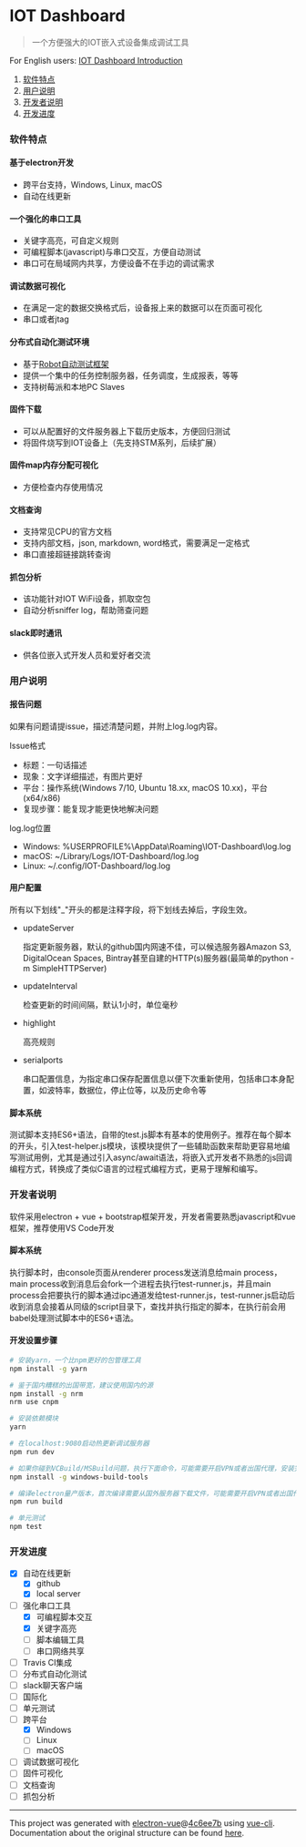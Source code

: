 # IOT Dashboard

> 一个方便强大的IOT嵌入式设备集成调试工具

For English users: [IOT Dashboard Introduction](https://github.com/pansila/IOT-Dashboard/blob/master/README_EN.md)

1. [软件特点](#软件特点)
2. [用户说明](#用户说明)
3. [开发者说明](#开发者说明)
4. [开发进度](#开发进度)

### 软件特点
#### 基于electron开发
* 跨平台支持，Windows, Linux, macOS
* 自动在线更新
#### 一个强化的串口工具
* 关键字高亮，可自定义规则
* 可编程脚本(javascript)与串口交互，方便自动测试
* 串口可在局域网内共享，方便设备不在手边的调试需求
#### 调试数据可视化
* 在满足一定的数据交换格式后，设备报上来的数据可以在页面可视化
* 串口或者jtag
#### 分布式自动化测试环境
* 基于[Robot自动测试框架](http://robotframework.org/)
* 提供一个集中的任务控制服务器，任务调度，生成报表，等等
* 支持树莓派和本地PC Slaves
#### 固件下载
* 可以从配置好的文件服务器上下载历史版本，方便回归测试
* 将固件烧写到IOT设备上（先支持STM系列，后续扩展）
#### 固件map内存分配可视化
* 方便检查内存使用情况
#### 文档查询
* 支持常见CPU的官方文档
* 支持内部文档，json, markdown, word格式，需要满足一定格式
* 串口直接超链接跳转查询
#### 抓包分析
* 该功能针对IOT WiFi设备，抓取空包
* 自动分析sniffer log，帮助筛查问题
#### slack即时通讯
* 供各位嵌入式开发人员和爱好者交流

### 用户说明
#### 报告问题
如果有问题请提issue，描述清楚问题，并附上log.log内容。

Issue格式
* 标题：一句话描述
* 现象：文字详细描述，有图片更好
* 平台：操作系统(Windows 7/10, Ubuntu 18.xx, macOS 10.xx)，平台(x64/x86)
* 复现步骤：能复现才能更快地解决问题

log.log位置
* Windows: %USERPROFILE%\AppData\Roaming\IOT-Dashboard\log.log
* macOS: ~/Library/Logs/IOT-Dashboard/log.log
* Linux: ~/.config/IOT-Dashboard/log.log

#### 用户配置
所有以下划线"_"开头的都是注释字段，将下划线去掉后，字段生效。
* updateServer
  
  指定更新服务器，默认的github国内网速不佳，可以候选服务器Amazon S3, DigitalOcean Spaces, Bintray甚至自建的HTTP(s)服务器(最简单的python -m SimpleHTTPServer)
* updateInterval
  
  检查更新的时间间隔，默认1小时，单位毫秒

* highlight

  高亮规则
* serialports
  
  串口配置信息，为指定串口保存配置信息以便下次重新使用，包括串口本身配置，如波特率，数据位，停止位等，以及历史命令等

#### 脚本系统
测试脚本支持ES6+语法，自带的test.js脚本有基本的使用例子。推荐在每个脚本的开头，引入test-helper.js模块，该模块提供了一些辅助函数来帮助更容易地编写测试用例，尤其是通过引入async/await语法，将嵌入式开发者不熟悉的js回调编程方式，转换成了类似C语言的过程式编程方式，更易于理解和编写。

### 开发者说明
软件采用electron + vue + bootstrap框架开发，开发者需要熟悉javascript和vue框架，推荐使用VS Code开发

#### 脚本系统
执行脚本时，由console页面从renderer process发送消息给main process，main process收到消息后会fork一个进程去执行test-runner.js，并且main process会把要执行的脚本通过ipc通道发给test-runner.js，test-runner.js启动后收到消息会接着从同级的script目录下，查找并执行指定的脚本，在执行前会用babel处理测试脚本中的ES6+语法。

#### 开发设置步骤

``` bash
# 安装yarn，一个比npm更好的包管理工具
npm install -g yarn

# 鉴于国内糟糕的出国带宽，建议使用国内的源
npm install -g nrm
nrm use cnpm

# 安装依赖模块
yarn

# 在localhost:9080启动热更新调试服务器
npm run dev

# 如果你碰到VCBuild/MSBuild问题，执行下面命令，可能需要开启VPN或者出国代理，安装完可能要重启电脑
npm install -g windows-build-tools

# 编译electron量产版本，首次编译需要从国外服务器下载文件，可能需要开启VPN或者出国代理
npm run build

# 单元测试
npm test
```

### 开发进度
- [x] 自动在线更新
  - [x] github
  - [x] local server
- [ ] 强化串口工具
  - [x] 可编程脚本交互
  - [x] 关键字高亮
  - [ ] 脚本编辑工具
  - [ ] 串口网络共享
- [ ] Travis CI集成
- [ ] 分布式自动化测试
- [ ] slack聊天客户端
- [ ] 国际化
- [ ] 单元测试
- [ ] 跨平台
  - [x] Windows
  - [ ] Linux
  - [ ] macOS
- [ ] 调试数据可视化
- [ ] 固件可视化
- [ ] 文档查询
- [ ] 抓包分析

---

This project was generated with [electron-vue](https://github.com/SimulatedGREG/electron-vue)@[4c6ee7b](https://github.com/SimulatedGREG/electron-vue/tree/4c6ee7bf4f9b4aa647a22ec1c1ca29c2e59c3645) using [vue-cli](https://github.com/vuejs/vue-cli). Documentation about the original structure can be found [here](https://simulatedgreg.gitbooks.io/electron-vue/content/index.html).

